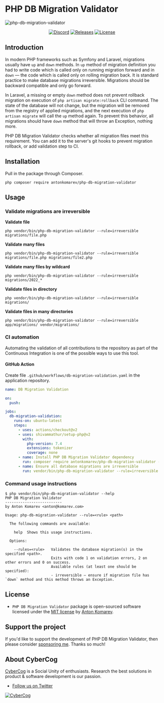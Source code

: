 # PHP DB Migration Validator

![php-db-migration-validator](https://user-images.githubusercontent.com/1849174/149624430-88547f33-9a48-4124-b648-d73c82a6e869.gif)

<p align="center">
<a href="https://discord.gg/83Yd8MgYp9"><img src="https://img.shields.io/static/v1?logo=discord&label=&message=Discord&color=36393f&style=flat-square" alt="Discord"></a>
<a href="https://github.com/antonkomarev/php-db-migration-validator/releases"><img src="https://img.shields.io/github/release/antonkomarev/php-db-migration-validator.svg?style=flat-square" alt="Releases"></a>
<a href="https://github.com/antonkomarev/php-db-migration-validator/blob/master/LICENSE"><img src="https://img.shields.io/github/license/antonkomarev/php-db-migration-validator.svg?style=flat-square" alt="License"></a>
</p>

## Introduction

In modern PHP frameworks such as Symfony and Laravel, migrations usually have `up` and `down` methods.
In `up` method of migration definition you had to write code which is called only on running migration forward and in `down` — the code which is called only on rolling migration back.
It is standard practice to make database migrations irreversible.
Migrations should be backward compatible and only go forward.

In Laravel, a missing or empty `down` method does not prevent rollback migration on execution of `php artisan migrate:rollback` CLI command.
The state of the database will not change, but the migration will be removed from the registry of applied migrations,
and the next execution of `php artisan migrate` will call the `up` method again.
To prevent this behavior, all migrations should have `down` method that will throw an Exception, nothing more.

PHP DB Migration Validator checks whether all migration files meet this requirement.
You can add it to the server's git hooks to prevent migration rollback, or add validation step to CI.

## Installation

Pull in the package through Composer.

```shell
php composer require antonkomarev/php-db-migration-validator
```

## Usage

### Validate migrations are irreversible

**Validate file**

```shell
php vendor/bin/php-db-migration-validator --rule=irreversible migrations/file.php
```

**Validate many files**

```shell
php vendor/bin/php-db-migration-validator --rule=irreversible migrations/file.php migrations/file2.php
```

**Validate many files by wildcard**

```shell
php vendor/bin/php-db-migration-validator --rule=irreversible migrations/2022_*
```

**Validate files in directory**

```shell
php vendor/bin/php-db-migration-validator --rule=irreversible migrations/
```

**Validate files in many directories**

```shell
php vendor/bin/php-db-migration-validator --rule=irreversible app/migrations/ vendor/migrations/
```

### CI automation

Automating the validation of all contributions to the repository as part of the Continuous Integration is one of the possible ways to use this tool.

#### GitHub Action

Create file `.github/workflows/db-migration-validation.yaml` in the application repository.

```yaml
name: DB Migration Validation

on:
  push:

jobs:
  db-migration-validation:
    runs-on: ubuntu-latest
    steps:
      - uses: actions/checkout@v2
      - uses: shivammathur/setup-php@v2
        with:
          php-version: 7.4
          extensions: tokenizer
          coverage: none
      - name: Install PHP DB Migration Validator dependency
        run: composer require antonkomarev/php-db-migration-validator --no-interaction
      - name: Ensure all database migrations are irreversible
        run: vendor/bin/php-db-migration-validator --rule=irreversible ./database/migrations
```

### Command usage instructions

```
$ php vendor/bin/php-db-migration-validator --help
PHP DB Migration Validator
--------------------------
by Anton Komarev <anton@komarev.com>

Usage: php-db-migration-validator --rule=<rule> <path>

  The following commands are available:

    help  Shows this usage instructions.

  Options:

    --rules=<rule>   Validates the database migration(s) in the specified <path>.
                     Exits with code 1 on validation errors, 2 on other errors and 0 on success.
                     Available rules (at least one should be specified):
                     - irreversible — ensure if migration file has `down` method and this method throws an Exception.
```

## License

- `PHP DB Migration Validator` package is open-sourced software licensed under the [MIT license](LICENSE) by [Anton Komarev].

## Support the project

If you'd like to support the development of PHP DB Migration Validator, then please consider [sponsoring me]. Thanks so much!

## About CyberCog

[CyberCog] is a Social Unity of enthusiasts. Research the best solutions in product & software development is our passion.

- [Follow us on Twitter](https://twitter.com/cybercog)

<a href="https://cybercog.su"><img src="https://cloud.githubusercontent.com/assets/1849174/18418932/e9edb390-7860-11e6-8a43-aa3fad524664.png" alt="CyberCog"></a>

[Anton Komarev]: https://komarev.com
[CyberCog]: https://cybercog.su
[sponsoring me]: https://paypal.me/antonkomarev
